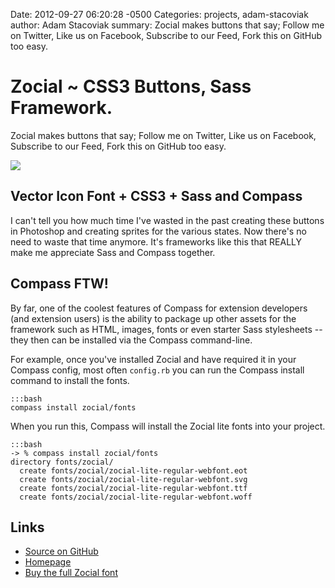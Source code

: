 Date: 2012-09-27 06:20:28 -0500
Categories: projects, adam-stacoviak
author: Adam Stacoviak
summary: Zocial makes buttons that say; Follow me on Twitter, Like us on Facebook, Subscribe to our Feed, Fork this on GitHub too easy.

# Zocial ~ CSS3 Buttons, Sass Framework.

Zocial makes buttons that say; Follow me on Twitter, Like us on Facebook, Subscribe to our Feed, Fork this on GitHub too easy.

<a href="http://zocialbuttons.com/"><img src="http://zocialbuttons.com/images/zocial-lite-preview.jpg" class="full"/></a>

## Vector Icon Font + CSS3 + Sass and Compass

I can't tell you how much time I've wasted in the past creating these buttons in Photoshop and creating sprites for the various states. Now there's no need to waste that time anymore. It's frameworks like this that REALLY make me appreciate Sass and Compass together.

## Compass FTW!

By far, one of the coolest features of Compass for extension developers (and extension users) is the ability to package up other assets for the framework such as HTML, images, fonts or even starter Sass stylesheets -- they then can be installed via the Compass command-line.

For example, once you've installed Zocial and have required it in your Compass config, most often `config.rb` you can run the Compass install command to install the fonts.

    :::bash
    compass install zocial/fonts
    
When you run this, Compass will install the Zocial lite fonts into your project.

    :::bash
    -> % compass install zocial/fonts
    directory fonts/zocial/ 
      create fonts/zocial/zocial-lite-regular-webfont.eot
      create fonts/zocial/zocial-lite-regular-webfont.svg
      create fonts/zocial/zocial-lite-regular-webfont.ttf
      create fonts/zocial/zocial-lite-regular-webfont.woff

## Links

* [Source on GitHub](https://github.com/adamstac/zocial)
* [Homepage](http://zocialbuttons.com/)
* [Buy the full Zocial font](http://zocial.smcllns.com/)